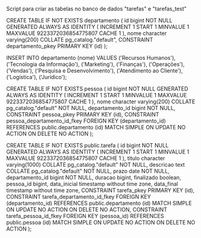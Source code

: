 Script para criar as tabelas no banco de dados "tarefas" e "tarefas_test"

CREATE TABLE IF NOT EXISTS departamento (
    id bigint NOT NULL GENERATED ALWAYS AS IDENTITY ( INCREMENT 1 START 1 MINVALUE 1 MAXVALUE 9223372036854775807 CACHE 1 ),
    nome character varying(200) COLLATE pg_catalog."default",
    CONSTRAINT departamento_pkey PRIMARY KEY (id)
);

INSERT INTO departamento (nome) VALUES
('Recursos Humanos'),
('Tecnologia da Informação'),
('Marketing'),
('Finanças'),
('Operações'),
('Vendas'),
('Pesquisa e Desenvolvimento'),
('Atendimento ao Cliente'),
('Logística'),
('Jurídico');

CREATE TABLE IF NOT EXISTS pessoa (
    id bigint NOT NULL GENERATED ALWAYS AS IDENTITY ( INCREMENT 1 START 1 MINVALUE 1 MAXVALUE 9223372036854775807 CACHE 1 ),
    nome character varying(200) COLLATE pg_catalog."default" NOT NULL,
    departamento_id bigint NOT NULL,
    CONSTRAINT pessoa_pkey PRIMARY KEY (id),
    CONSTRAINT pessoa_departamento_id_fkey FOREIGN KEY (departamento_id)
        REFERENCES public.departamento (id) MATCH SIMPLE
        ON UPDATE NO ACTION
        ON DELETE NO ACTION
);

CREATE TABLE IF NOT EXISTS public.tarefa (
    id bigint NOT NULL GENERATED ALWAYS AS IDENTITY ( INCREMENT 1 START 1 MINVALUE 1 MAXVALUE 9223372036854775807 CACHE 1 ),
    titulo character varying(1000) COLLATE pg_catalog."default" NOT NULL,
    descricao text COLLATE pg_catalog."default" NOT NULL,
    prazo date NOT NULL,
    departamento_id bigint NOT NULL,
    duracao bigint,
    finalizado boolean,
    pessoa_id bigint,
    data_inicial timestamp without time zone,
    data_final timestamp without time zone,
    CONSTRAINT tarefa_pkey PRIMARY KEY (id),
    CONSTRAINT tarefa_departamento_id_fkey FOREIGN KEY (departamento_id)
        REFERENCES public.departamento (id) MATCH SIMPLE
        ON UPDATE NO ACTION
        ON DELETE NO ACTION,
    CONSTRAINT tarefa_pessoa_id_fkey FOREIGN KEY (pessoa_id)
        REFERENCES public.pessoa (id) MATCH SIMPLE
        ON UPDATE NO ACTION
        ON DELETE NO ACTION
);
